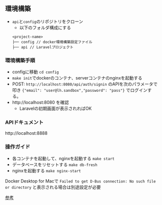 ## 環境構築
- `api`と`config`のリポジトリをクローン
  - 以下のフォルダ構成にする
  ```
  <project-name>
  ├── config // docker環境構築設定ファイル
  ├── api // Laravelプロジェクト
  ```


### 環境構築手順
- configに移動 `cd config`
- `make init`でdockerのコンテナ、serverコンテナのnginxを起動する
-  POST: `http://localhost:8080/api/auth/signin` のAPIを次のパラメータで叩き `{"email": "user@lh.sandbox","password": "pass"}` でログインする。
- http://localhost:8080 を確認
  - Laravelの初期画面が表示されればOK

### APIドキュメント
http://localhost:8888

### 操作ガイド
- 各コンテナを起動して、nginxを起動する `make start`
- データベースをリセットする `make db-fresh`
- nginxを起動する `make nginx-start`
  


Docker Desktop for Macで `Failed to get D-Bus connection: No such file or directory` 
と表示される場合は別途設定が必要

[参考](https://ufirst.jp/memo/2023/01/docker-desktop-for-mac-%E3%81%A7-%E3%80%8Cfailed-to-get-d-bus-connection-no-such-file-or-directory%E3%80%8D%E3%82%A8%E3%83%A9%E3%83%BC/)
